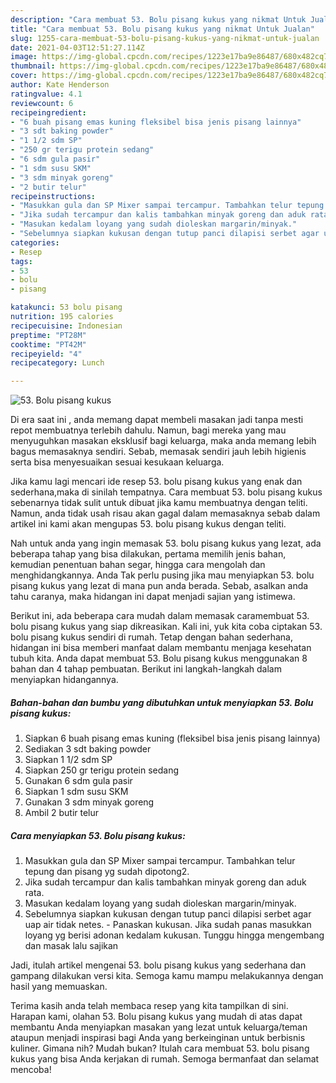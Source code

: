 ```yaml
---
description: "Cara membuat 53. Bolu pisang kukus yang nikmat Untuk Jualan"
title: "Cara membuat 53. Bolu pisang kukus yang nikmat Untuk Jualan"
slug: 1255-cara-membuat-53-bolu-pisang-kukus-yang-nikmat-untuk-jualan
date: 2021-04-03T12:51:27.114Z
image: https://img-global.cpcdn.com/recipes/1223e17ba9e86487/680x482cq70/53-bolu-pisang-kukus-foto-resep-utama.jpg
thumbnail: https://img-global.cpcdn.com/recipes/1223e17ba9e86487/680x482cq70/53-bolu-pisang-kukus-foto-resep-utama.jpg
cover: https://img-global.cpcdn.com/recipes/1223e17ba9e86487/680x482cq70/53-bolu-pisang-kukus-foto-resep-utama.jpg
author: Kate Henderson
ratingvalue: 4.1
reviewcount: 6
recipeingredient:
- "6 buah pisang emas kuning fleksibel bisa jenis pisang lainnya"
- "3 sdt baking powder"
- "1 1/2 sdm SP"
- "250 gr terigu protein sedang"
- "6 sdm gula pasir"
- "1 sdm susu SKM"
- "3 sdm minyak goreng"
- "2 butir telur"
recipeinstructions:
- "Masukkan gula dan SP Mixer sampai tercampur. Tambahkan telur tepung dan pisang yg sudah dipotong2."
- "Jika sudah tercampur dan kalis tambahkan minyak goreng dan aduk rata."
- "Masukan kedalam loyang yang sudah dioleskan margarin/minyak."
- "Sebelumnya siapkan kukusan dengan tutup panci dilapisi serbet agar uap air tidak netes.  Panaskan kukusan. Jika sudah panas masukkan loyang yg berisi adonan kedalam kukusan. Tunggu hingga mengembang dan masak lalu sajikan"
categories:
- Resep
tags:
- 53
- bolu
- pisang

katakunci: 53 bolu pisang 
nutrition: 195 calories
recipecuisine: Indonesian
preptime: "PT28M"
cooktime: "PT42M"
recipeyield: "4"
recipecategory: Lunch

---
```



![53. Bolu pisang kukus](https://img-global.cpcdn.com/recipes/1223e17ba9e86487/680x482cq70/53-bolu-pisang-kukus-foto-resep-utama.jpg)

Di era  saat ini , anda memang dapat membeli masakan jadi tanpa mesti repot membuatnya terlebih dahulu. Namun, bagi mereka yang mau menyuguhkan masakan eksklusif bagi keluarga, maka anda memang lebih bagus memasaknya sendiri. Sebab, memasak sendiri jauh lebih higienis serta bisa menyesuaikan sesuai kesukaan keluarga.

Jika kamu lagi mencari ide resep 53. bolu pisang kukus yang enak dan sederhana,maka di sinilah tempatnya. Cara membuat 53. bolu pisang kukus  sebenarnya tidak sulit untuk dibuat jika kamu membuatnya dengan teliti. Namun, anda tidak usah risau akan gagal dalam memasaknya 
sebab dalam artikel ini kami akan mengupas 53. bolu pisang kukus dengan teliti.  



Nah untuk anda yang ingin memasak 53. bolu pisang kukus yang lezat, ada beberapa tahap yang bisa dilakukan, pertama memilih jenis bahan, kemudian penentuan bahan segar, hingga cara mengolah dan menghidangkannya. Anda Tak perlu pusing jika mau menyiapkan 53. bolu pisang kukus yang lezat di mana pun anda berada. Sebab, asalkan anda  tahu caranya, maka hidangan ini dapat menjadi sajian yang istimewa.

Berikut ini, ada beberapa cara mudah dalam memasak caramembuat 53. bolu pisang kukus yang siap dikreasikan. Kali ini, yuk kita coba ciptakan 53. bolu pisang kukus sendiri di rumah. Tetap dengan bahan sederhana, hidangan ini bisa memberi manfaat dalam membantu menjaga kesehatan tubuh kita. Anda dapat membuat 53. Bolu pisang kukus menggunakan 8 bahan dan 4 tahap pembuatan. Berikut ini langkah-langkah dalam menyiapkan hidangannya.

<!--inarticleads1-->

##### Bahan-bahan dan bumbu yang dibutuhkan untuk menyiapkan 53. Bolu pisang kukus:

1. Siapkan 6 buah pisang emas kuning (fleksibel bisa jenis pisang lainnya)
1. Sediakan 3 sdt baking powder
1. Siapkan 1 1/2 sdm SP
1. Siapkan 250 gr terigu protein sedang
1. Gunakan 6 sdm gula pasir
1. Siapkan 1 sdm susu SKM
1. Gunakan 3 sdm minyak goreng
1. Ambil 2 butir telur




<!--inarticleads2-->

##### Cara menyiapkan 53. Bolu pisang kukus:

1. Masukkan gula dan SP Mixer sampai tercampur. Tambahkan telur tepung dan pisang yg sudah dipotong2.
1. Jika sudah tercampur dan kalis tambahkan minyak goreng dan aduk rata.
1. Masukan kedalam loyang yang sudah dioleskan margarin/minyak.
1. Sebelumnya siapkan kukusan dengan tutup panci dilapisi serbet agar uap air tidak netes.  - Panaskan kukusan. Jika sudah panas masukkan loyang yg berisi adonan kedalam kukusan. Tunggu hingga mengembang dan masak lalu sajikan




Jadi, itulah artikel mengenai  53. bolu pisang kukus  yang sederhana dan gampang dilakukan versi kita. Semoga kamu mampu melakukannya dengan hasil yang memuaskan. 

Terima kasih anda telah membaca resep yang kita tampilkan di sini. Harapan kami, olahan  53. Bolu pisang kukus yang mudah di atas dapat membantu Anda menyiapkan masakan yang lezat untuk keluarga/teman ataupun menjadi inspirasi bagi Anda yang berkeinginan untuk berbisnis kuliner. Gimana nih? Mudah bukan? Itulah cara membuat 53. bolu pisang kukus yang bisa Anda kerjakan di rumah. Semoga bermanfaat dan selamat mencoba!

